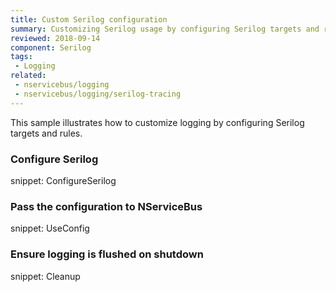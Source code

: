 ```yaml
---
title: Custom Serilog configuration
summary: Customizing Serilog usage by configuring Serilog targets and rules.
reviewed: 2018-09-14
component: Serilog
tags:
 - Logging
related:
 - nservicebus/logging
 - nservicebus/logging/serilog-tracing
---
```



This sample illustrates how to customize logging by configuring Serilog targets and rules.


### Configure Serilog

snippet: ConfigureSerilog


### Pass the configuration to NServiceBus

snippet: UseConfig


### Ensure logging is flushed on shutdown

snippet: Cleanup

